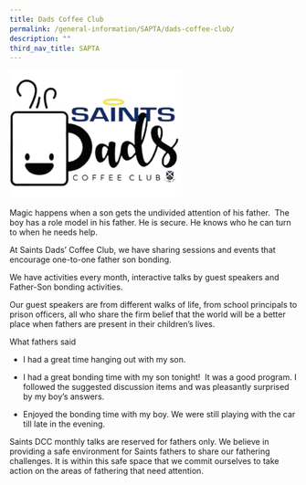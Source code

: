 ```yaml
---
title: Dads Coffee Club
permalink: /general-information/SAPTA/dads-coffee-club/
description: ""
third_nav_title: SAPTA
---
```

<img src="/images/sapta2.png" style="width:60%">

Magic happens when a son gets the undivided attention of his father.&nbsp;&nbsp;The boy has a role model in his father. He is secure. He knows who he can turn to when he needs help.

At Saints Dads’ Coffee Club, we have sharing sessions and events that encourage one-to-one father son bonding.

We have activities every month, interactive talks by guest speakers and Father-Son bonding activities.

Our guest speakers are from different walks of life, from school principals to prison officers, all who share the firm belief that the world will be a better place when fathers are present in their children’s lives.

What fathers said

*   I had a great time hanging out with my son.  
    
*   I had a great bonding time with my son tonight!&nbsp;&nbsp;It was a good program. I followed the suggested discussion items and was pleasantly surprised by my boy’s answers.  
    
*   Enjoyed the bonding time with my boy. We were still playing with the car till late in the evening.  
    

Saints DCC monthly talks are reserved for fathers only. We believe in providing a safe environment for Saints fathers to share our fathering challenges. It is within this safe space that we commit ourselves to&nbsp;take action&nbsp;on the areas of fathering that need attention.